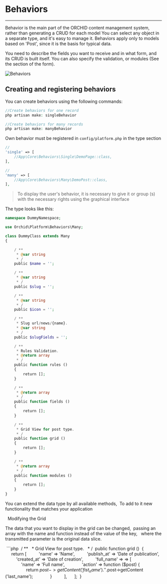 # Behaviors
----------

Behavior is the main part of the ORCHID content management system, rather than generating a CRUD for each model
You can select any object in a separate type, and it's easy to manage it. Behaviors apply only to
models based on 'Post', since it is the basis for typical data.

You need to describe the fields you want to receive and in what form, and its CRUD is built itself.
You can also specify the validation, or modules (See the section of the form).

![Behaviors](https://orchid.software/img/scheme/behaviors.jpg)

## Creating and registering behaviors


You can create behaviors using the following commands:

```php
//Create behaviors for one record
php artisan make: singleBehavior

//Create behaviors for many records
php artisan make: manyBehavior
```

Own behavior must be registered in `config/platform.php` in the type section


```php
//
'single' => [
    //App\Core\Behaviors\Single\DemoPage::class,
],

//
'many' => [
    //App\Core\Behaviors\Many\DemoPost::class,
],
```

> To display the user's behavior, it is necessary to give it
or group (s) with the necessary rights using the graphical interface

The type looks like this:

```php
namespace DummyNamespace;

use Orchid\Platform\Behaviors\Many;

class DummyClass extends Many
{

    / **
     * @var string
     * /
    public $name = '';

    / **
     * @var string
     * /
    public $slug = '';

    / **
     * @var string
     * /
    public $icon = '';

    / **
     * Slug url/news/{name}.
     * @var string
     * /
    public $slugFields = '';

    / **
     * Rules Validation.
     * @return array
     * /
    public function rules ()
    {
        return [];
    }

    / **
     * @return array
     * /
    public function fields ()
    {
        return [];
    }

    / **
     * Grid View for post type.
     * /
    public function grid ()
    {
        return [];
    }

    / **
     * @return array
     * /
    public function modules ()
    {
        return [];
    }
}

```

You can extend the data type by all available methods,
 To add to it new functionality that matches your application

 
Modifying the Grid
 

The data that you want to display in the grid can be changed,
 passing an array with the name and function instead of the value of the key,
  where the transmitted parameter is the original data slice.

 ```php
 / **
  * Grid View for post type.
  * /
 public function grid ()
 {
     return [
         'name' => 'Name',
         'publish_at' => 'Date of publication',
         'created_at' => 'Date of creation',
         'full_name' => => [
             'name' => 'Full name',
             'action' => function ($post) {
                 return $post->getContent ('fist_name')
                  . ' '.
                  $post->getContent ('last_name');
             }
         ],
     ];
 }

```
